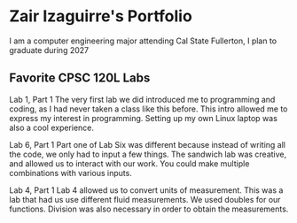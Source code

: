 
# Zair Izaguirre's Portfolio

I am a computer engineering major attending Cal State Fullerton, I plan to graduate during 2027

## Favorite CPSC 120L Labs

Lab 1, Part 1
The very first lab we did introduced me to programming and coding, as I had never taken a class like this before. This intro allowed me to express my interest in programming. Setting up my own Linux laptop was also a cool experience.

Lab 6, Part 1
Part one of Lab Six was different because instead of writing all the code, we only had to input a few things. The sandwich lab was creative, and allowed us to interact with our work. You could make multiple combinations with various inputs.

Lab 4, Part 1
Lab 4 allowed us to convert units of measurement. This was a lab that had us use different fluid measurements. We used doubles for our functions. Division was also necessary in order to obtain the measurements.

